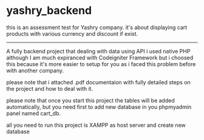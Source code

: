 # yashry_backend
this is an assessment test for Yashry company. it's about displaying cart products with various currency and discount if exist.

------------------------------------------------------

A fully backend project that dealing with data using API
i used native PHP although I am much expiranced with Codeigniter Framework but i choosed this because it's more easier to setup for you as i faced this problem before with another company.

please note that i attached .pdf documentaion with fully detailed steps on the project and how to deal with it.

please note that once you start this project the tables will be added automatically, but you need first to add new database in you phpmyadmin panel named cart_db.

all you need to run this project is XAMPP as host server and create new database
